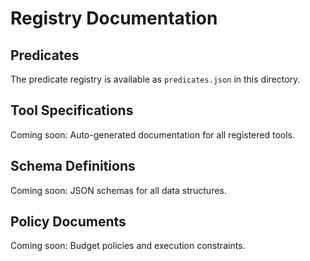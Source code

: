 # Registry Documentation

## Predicates

The predicate registry is available as `predicates.json` in this directory.

## Tool Specifications

Coming soon: Auto-generated documentation for all registered tools.

## Schema Definitions

Coming soon: JSON schemas for all data structures.

## Policy Documents

Coming soon: Budget policies and execution constraints.
